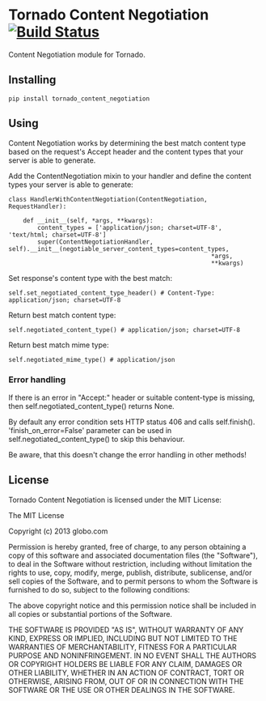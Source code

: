 # Tornado Content Negotiation [![Build Status](https://travis-ci.org/globocom/tornado_content_negotiation.png?branch=master)](https://travis-ci.org/globocom/tornado_content_negotiation)

Content Negotiation module for Tornado.

## Installing

```
pip install tornado_content_negotiation
```

## Using

Content Negotiation works by determining the best match content type based on the request's Accept header and the content types that your server is able to generate.

Add the ContentNegotiation mixin to your handler and define the content types your server is able to generate:

```
class HandlerWithContentNegotiation(ContentNegotiation, RequestHandler):
	
	def __init__(self, *args, **kwargs):
        content_types = ['application/json; charset=UTF-8', 'text/html; charset=UTF-8']
        super(ContentNegotiationHandler, self).__init__(negotiable_server_content_types=content_types,
        												*args,
        												**kwargs)
```

Set response's content type with the best match:

```
self.set_negotiated_content_type_header() # Content-Type: application/json; charset=UTF-8
```

Return best match content type:

```
self.negotiated_content_type() # application/json; charset=UTF-8
```

Return best match mime type:

```
self.negotiated_mime_type() # application/json
```

### Error handling

If there is an error in "Accept:" header or suitable content-type
is missing, then self.negotiated_content_type() returns None.

By default any error condition sets HTTP status 406 and calls
self.finish(). 'finish_on_error=False' parameter can be used in
self.negotiated_content_type() to skip this behaviour.

Be aware, that this doesn't change the error handling in other methods!

## License

Tornado Content Negotiation is licensed under the MIT License:

The MIT License

Copyright (c) 2013 globo.com

Permission is hereby granted, free of charge, to any person obtaining a copy of
this software and associated documentation files (the "Software"), to deal in
the Software without restriction, including without limitation the rights to
use, copy, modify, merge, publish, distribute, sublicense, and/or sell copies
of the Software, and to permit persons to whom the Software is furnished to do
so, subject to the following conditions:

The above copyright notice and this permission notice shall be included in all
copies or substantial portions of the Software.

THE SOFTWARE IS PROVIDED "AS IS", WITHOUT WARRANTY OF ANY KIND, EXPRESS OR
IMPLIED, INCLUDING BUT NOT LIMITED TO THE WARRANTIES OF MERCHANTABILITY,
FITNESS FOR A PARTICULAR PURPOSE AND NONINFRINGEMENT. IN NO EVENT SHALL THE
AUTHORS OR COPYRIGHT HOLDERS BE LIABLE FOR ANY CLAIM, DAMAGES OR OTHER
LIABILITY, WHETHER IN AN ACTION OF CONTRACT, TORT OR OTHERWISE, ARISING FROM,
OUT OF OR IN CONNECTION WITH THE SOFTWARE OR THE USE OR OTHER DEALINGS IN THE
SOFTWARE.
